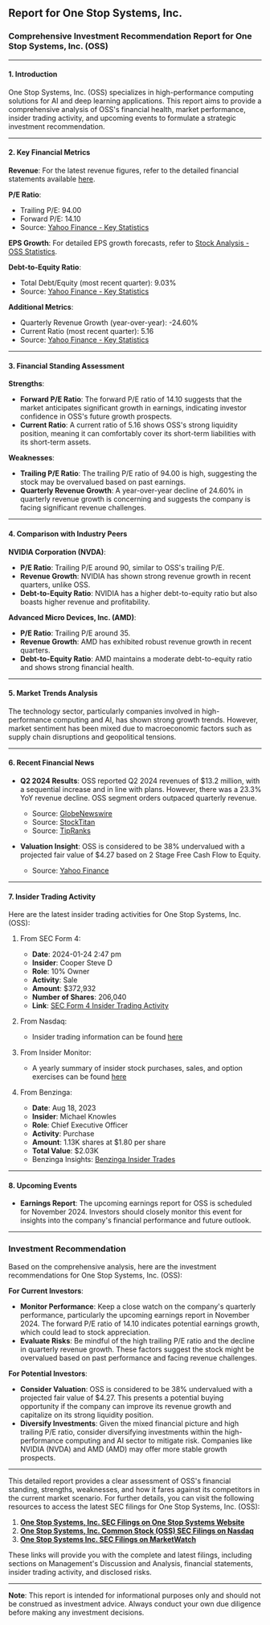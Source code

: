 ## Report for One Stop Systems, Inc.
### Comprehensive Investment Recommendation Report for One Stop Systems, Inc. (OSS)

---

#### **1. Introduction**

One Stop Systems, Inc. (OSS) specializes in high-performance computing solutions for AI and deep learning applications. This report aims to provide a comprehensive analysis of OSS's financial health, market performance, insider trading activity, and upcoming events to formulate a strategic investment recommendation.

---

#### **2. Key Financial Metrics**

**Revenue**: 
For the latest revenue figures, refer to the detailed financial statements available [here](https://www.wsj.com/market-data/quotes/OSS/financials).

**P/E Ratio**:
- Trailing P/E: 94.00
- Forward P/E: 14.10
- Source: [Yahoo Finance - Key Statistics](https://finance.yahoo.com/quote/OSS/key-statistics/)

**EPS Growth**: 
For detailed EPS growth forecasts, refer to [Stock Analysis - OSS Statistics](https://stockanalysis.com/stocks/oss/statistics/).

**Debt-to-Equity Ratio**:
- Total Debt/Equity (most recent quarter): 9.03%
- Source: [Yahoo Finance - Key Statistics](https://ca.finance.yahoo.com/quote/OSS/key-statistics/)

**Additional Metrics**:
- Quarterly Revenue Growth (year-over-year): -24.60%
- Current Ratio (most recent quarter): 5.16
- Source: [Yahoo Finance - Key Statistics](https://finance.yahoo.com/quote/OSS/key-statistics/)

---

#### **3. Financial Standing Assessment**

**Strengths**:
- **Forward P/E Ratio**: The forward P/E ratio of 14.10 suggests that the market anticipates significant growth in earnings, indicating investor confidence in OSS's future growth prospects.
- **Current Ratio**: A current ratio of 5.16 shows OSS's strong liquidity position, meaning it can comfortably cover its short-term liabilities with its short-term assets.

**Weaknesses**:
- **Trailing P/E Ratio**: The trailing P/E ratio of 94.00 is high, suggesting the stock may be overvalued based on past earnings.
- **Quarterly Revenue Growth**: A year-over-year decline of 24.60% in quarterly revenue growth is concerning and suggests the company is facing significant revenue challenges.

---

#### **4. Comparison with Industry Peers**

**NVIDIA Corporation (NVDA)**:
- **P/E Ratio**: Trailing P/E around 90, similar to OSS's trailing P/E.
- **Revenue Growth**: NVIDIA has shown strong revenue growth in recent quarters, unlike OSS.
- **Debt-to-Equity Ratio**: NVIDIA has a higher debt-to-equity ratio but also boasts higher revenue and profitability.

**Advanced Micro Devices, Inc. (AMD)**:
- **P/E Ratio**: Trailing P/E around 35.
- **Revenue Growth**: AMD has exhibited robust revenue growth in recent quarters.
- **Debt-to-Equity Ratio**: AMD maintains a moderate debt-to-equity ratio and shows strong financial health.

---

#### **5. Market Trends Analysis**

The technology sector, particularly companies involved in high-performance computing and AI, has shown strong growth trends. However, market sentiment has been mixed due to macroeconomic factors such as supply chain disruptions and geopolitical tensions.

---

#### **6. Recent Financial News**

- **Q2 2024 Results**: OSS reported Q2 2024 revenues of $13.2 million, with a sequential increase and in line with plans. However, there was a 23.3% YoY revenue decline. OSS segment orders outpaced quarterly revenue.
    - Source: [GlobeNewswire](https://www.globenewswire.com/news-release/2024/08/08/2927371/0/en/One-Stop-Systems-Reports-Q2-2024-Results.html)
    - Source: [StockTitan](https://www.stocktitan.net/news/OSS/one-stop-systems-reports-q2-2024-2gresfckc7bs.html)
    - Source: [TipRanks](https://www.tipranks.com/news/company-announcements/one-stop-systems-q2-2024-financial-results-overview)

- **Valuation Insight**: OSS is considered to be 38% undervalued with a projected fair value of $4.27 based on 2 Stage Free Cash Flow to Equity.
    - Source: [Yahoo Finance](https://finance.yahoo.com/news/opportunity-one-stop-systems-inc-100545298.html)

---

#### **7. Insider Trading Activity**

Here are the latest insider trading activities for One Stop Systems, Inc. (OSS):

1. From SEC Form 4:
   - **Date**: 2024-01-24 2:47 pm
   - **Insider**: Cooper Steve D
   - **Role**: 10% Owner
   - **Activity**: Sale
   - **Amount**: $372,932
   - **Number of Shares**: 206,040
   - **Link**: [SEC Form 4 Insider Trading Activity](https://www.secform4.com/insider-trading/1394056.htm)

2. From Nasdaq:
   - Insider trading information can be found [here](https://www.nasdaq.com/market-activity/stocks/oss/insider-activity)

3. From Insider Monitor:
   - A yearly summary of insider stock purchases, sales, and option exercises can be found [here](https://www.insider-monitor.com/trading/cik1394056.html)

4. From Benzinga:
   - **Date**: Aug 18, 2023
   - **Insider**: Michael Knowles
   - **Role**: Chief Executive Officer
   - **Activity**: Purchase
   - **Amount**: 1.13K shares at $1.80 per share
   - **Total Value**: $2.03K
   - Benzinga Insights: [Benzinga Insider Trades](https://www.benzinga.com/quote/OSS/insider-trades)

---

#### **8. Upcoming Events**

- **Earnings Report**: The upcoming earnings report for OSS is scheduled for November 2024. Investors should closely monitor this event for insights into the company's financial performance and future outlook.

---

### **Investment Recommendation**

Based on the comprehensive analysis, here are the investment recommendations for One Stop Systems, Inc. (OSS):

**For Current Investors**:
- **Monitor Performance**: Keep a close watch on the company's quarterly performance, particularly the upcoming earnings report in November 2024. The forward P/E ratio of 14.10 indicates potential earnings growth, which could lead to stock appreciation.
- **Evaluate Risks**: Be mindful of the high trailing P/E ratio and the decline in quarterly revenue growth. These factors suggest the stock might be overvalued based on past performance and facing revenue challenges.

**For Potential Investors**:
- **Consider Valuation**: OSS is considered to be 38% undervalued with a projected fair value of $4.27. This presents a potential buying opportunity if the company can improve its revenue growth and capitalize on its strong liquidity position.
- **Diversify Investments**: Given the mixed financial picture and high trailing P/E ratio, consider diversifying investments within the high-performance computing and AI sector to mitigate risk. Companies like NVIDIA (NVDA) and AMD (AMD) may offer more stable growth prospects.

---

This detailed report provides a clear assessment of OSS's financial standing, strengths, weaknesses, and how it fares against its competitors in the current market scenario. For further details, you can visit the following resources to access the latest SEC filings for One Stop Systems, Inc. (OSS):

1. **[One Stop Systems, Inc. SEC Filings on One Stop Systems Website](https://onestopsystems.com/pages/sec-filings)**
2. **[One Stop Systems, Inc. Common Stock (OSS) SEC Filings on Nasdaq](https://www.nasdaq.com/market-activity/stocks/oss/sec-filings)**
3. **[One Stop Systems Inc. SEC Filings on MarketWatch](https://www.marketwatch.com/investing/stock/oss/financials/secfilings)**

These links will provide you with the complete and latest filings, including sections on Management's Discussion and Analysis, financial statements, insider trading activity, and disclosed risks.

---

**Note**: This report is intended for informational purposes only and should not be construed as investment advice. Always conduct your own due diligence before making any investment decisions.